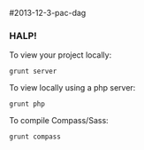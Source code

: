 #2013-12-3-pac-dag

### HALP!

To view your project locally:

    grunt server


To view locally using a php server:

    grunt php


To compile Compass/Sass:

    grunt compass



